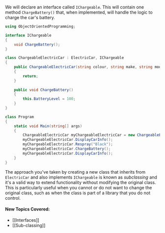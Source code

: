 We will declare an interface called `IChargeable`. This will contain one method `ChargeBattery()` that, when implemented, will handle the logic to charge the car's battery.
```csharp
using ObjectOrientedProgramming;

interface IChargeable
{
    void ChargeBattery();
}

class ChargeableElectricCar : ElectricCar, IChargeable
{
    public ChargeableElectricCar(string colour, string make, string model, int year, double batteryLevel) : base(colour, make, model, year, batteryLevel)
    {
        return;
    }
    
    public void ChargeBattery()
    {
        this.BatteryLevel = 100;
    }
}

class Program
{
    static void Main(string[] args)
    {
        ChargeableElectricCar myChargeableElectricCar = new ChargeableElectricCar("White", "Kia", "Rio", 2014, 74.3);
        myChargeableElectricCar.DisplayCarInfo();
        myChargeableElectricCar.Respray("Black");
        myChargeableElectricCar.ChargeBattery();
        myChargeableElectricCar.DisplayCarInfo();
    }
}
```

The approach you've taken by creating a new class that inherits from `ElectricCar` and also implements `IChargeable` is known as _subclassing_ and it's a valid way to extend functionality without modifying the original class. This is particularly useful when you cannot or do not want to change the original class, such as when the class is part of a library that you do not control.

#### New Topics Covered:
- [[Interfaces]]
- [[Sub-classing]]